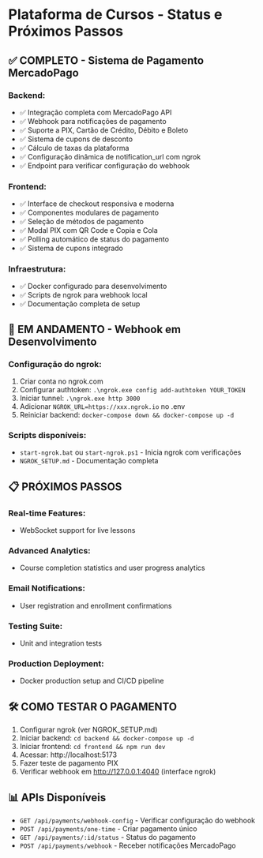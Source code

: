 # Plataforma de Cursos - Status e Próximos Passos

## ✅ COMPLETO - Sistema de Pagamento MercadoPago

### Backend:
- ✅ Integração completa com MercadoPago API
- ✅ Webhook para notificações de pagamento
- ✅ Suporte a PIX, Cartão de Crédito, Débito e Boleto
- ✅ Sistema de cupons de desconto
- ✅ Cálculo de taxas da plataforma
- ✅ Configuração dinâmica de notification_url com ngrok
- ✅ Endpoint para verificar configuração do webhook

### Frontend:
- ✅ Interface de checkout responsiva e moderna
- ✅ Componentes modulares de pagamento
- ✅ Seleção de métodos de pagamento
- ✅ Modal PIX com QR Code e Copia e Cola
- ✅ Polling automático de status do pagamento
- ✅ Sistema de cupons integrado

### Infraestrutura:
- ✅ Docker configurado para desenvolvimento
- ✅ Scripts de ngrok para webhook local
- ✅ Documentação completa de setup

## 🔄 EM ANDAMENTO - Webhook em Desenvolvimento

### Configuração do ngrok:
1. Criar conta no ngrok.com
2. Configurar authtoken: `.\ngrok.exe config add-authtoken YOUR_TOKEN`
3. Iniciar tunnel: `.\ngrok.exe http 3000`
4. Adicionar `NGROK_URL=https://xxx.ngrok.io` no .env
5. Reiniciar backend: `docker-compose down && docker-compose up -d`

### Scripts disponíveis:
- `start-ngrok.bat` ou `start-ngrok.ps1` - Inicia ngrok com verificações
- `NGROK_SETUP.md` - Documentação completa

## 📋 PRÓXIMOS PASSOS

### Real-time Features: 
- WebSocket support for live lessons

### Advanced Analytics: 
- Course completion statistics and user progress analytics

### Email Notifications: 
- User registration and enrollment confirmations

### Testing Suite: 
- Unit and integration tests

### Production Deployment: 
- Docker production setup and CI/CD pipeline

## 🛠️ COMO TESTAR O PAGAMENTO

1. Configurar ngrok (ver NGROK_SETUP.md)
2. Iniciar backend: `cd backend && docker-compose up -d`
3. Iniciar frontend: `cd frontend && npm run dev`
4. Acessar: http://localhost:5173
5. Fazer teste de pagamento PIX
6. Verificar webhook em http://127.0.0.1:4040 (interface ngrok)

## 📊 APIs Disponíveis

- `GET /api/payments/webhook-config` - Verificar configuração do webhook
- `POST /api/payments/one-time` - Criar pagamento único
- `GET /api/payments/:id/status` - Status do pagamento
- `POST /api/payments/webhook` - Receber notificações MercadoPago